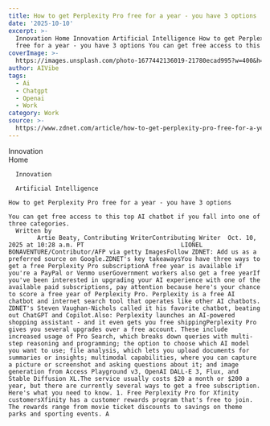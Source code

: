 ```yaml
---
title: How to get Perplexity Pro free for a year - you have 3 options
date: '2025-10-10'
excerpt: >-
  Innovation Home Innovation Artificial Intelligence How to get Perplexity Pro
  free for a year - you have 3 options You can get free access to this top...
coverImage: >-
  https://images.unsplash.com/photo-1677442136019-21780ecad995?w=400&h=200&fit=crop&auto=format
author: AIVibe
tags:
  - Ai
  - Chatgpt
  - Openai
  - Work
category: Work
source: >-
  https://www.zdnet.com/article/how-to-get-perplexity-pro-free-for-a-year-you-have-3-options/
---
```

Innovation      
      Home
    
      Innovation
    
      Artificial Intelligence
       
    How to get Perplexity Pro free for a year - you have 3 options
     
    You can get free access to this top AI chatbot if you fall into one of three categories.
      Written by 
            Artie Beaty, Contributing WriterContributing Writer  Oct. 10, 2025 at 10:28 a.m. PT                           LIONEL BONAVENTURE/Contributor/AFP via getty ImagesFollow ZDNET: Add us as a preferred source on Google.ZDNET's key takeawaysYou have three ways to get a free Perplexity Pro subscriptionA free year is available if you're a PayPal or Venmo userGovernment workers also get a free yearIf you've been interested in upgrading your AI experience with one of the available paid subscriptions, pay attention because here's your chance to score a free year of Perplexity Pro. Perplexity is a free AI chatbot and internet search tool that operates like other AI chatbots. ZDNET's Steven Vaughan-Nichols called it his favorite chatbot, beating out ChatGPT and Copilot.Also: Perplexity launches an AI-powered shopping assistant - and it even gets you free shippingPerplexity Pro gives you several upgrades over a free account. These include increased usage of Pro Search, which breaks down queries with multi-step reasoning and programming; the option to choose which AI model you want to use; file analysis, which lets you upload documents for summaries or insights; multimodal capabilities, where you can capture a picture or screenshot and asking questions about it; and image generation from Access Playground v3, OpenAI DALL-E 3, Flux, and Stable Diffusion XL.The service usually costs $20 a month or $200 a year, but there are currently several ways to get a free subscription. Here's what you need to know. 1. Free Perplexity Pro for Xfinity customersXfinity has a customer rewards program that's free to join. The rewards range from movie ticket discounts to savings on theme parks and sporting events. A 
